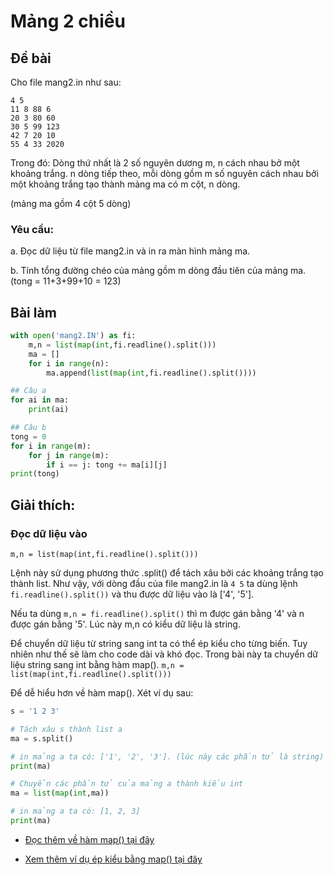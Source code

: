 # Mảng 2 chiều

## Đề bài

Cho file mang2.in như sau:
```
4 5
11 8 88 6
20 3 80 60
30 5 99 123
42 7 20 10
55 4 33 2020
```

Trong đó: Dòng thứ nhất là 2 số nguyên dương m, n cách nhau bở một khoảng trắng. 
n dòng tiếp theo, mỗi dòng gồm m số nguyên cách nhau bởi một khoảng trắng tạo thành mảng ma có m cột, n dòng. 

(mảng ma gồm 4 cột 5 dòng)

### Yêu cầu:
a. Đọc dữ liệu từ file mang2.in và in ra màn hình mảng ma.

b. Tính tổng đường chéo của mảng gồm m dòng đầu tiên của mảng ma. (tong = 11+3+99+10 = 123)

## Bài làm 

```Python
with open('mang2.IN') as fi:
	m,n = list(map(int,fi.readline().split()))
	ma = []
	for i in range(n):
		ma.append(list(map(int,fi.readline().split())))

## Câu a
for ai in ma:
	print(ai)

## Câu b
tong = 0
for i in range(m):
	for j in range(m):
		if i == j: tong += ma[i][j]
print(tong)		
```

## Giải thích:
### Đọc dữ liệu vào

`m,n = list(map(int,fi.readline().split()))` 

Lệnh này sử dụng phương thức .split() để tách xâu bởi các khoảng trắng tạo thành list. Như vậy, với dòng đầu của file mang2.in là `4 5` 
ta dùng lệnh `fi.readline().split())` và thu được dữ liệu vào là ['4', '5'].

Nếu ta dùng `m,n = fi.readline().split()` thì m được gán bằng '4' và n được gán bằng '5'. Lúc này m,n có kiểu dữ liệu là string.

Để chuyển dữ liệu từ string sang int ta có thể ép kiểu cho từng biến. Tuy nhiên như thế sẽ làm cho code dài và khó đọc. 
Trong bài này ta chuyển dữ liệu string sang int bằng hàm map(). `m,n = list(map(int,fi.readline().split()))`

Để dễ hiểu hơn về hàm map(). Xét ví dụ sau:

```Python
s = '1 2 3'

# Tách xâu s thành list a
ma = s.split() 

# in mảng a ta có: ['1', '2', '3']. (lúc này các phần tử là string)
print(ma)

# Chuyển các phần tử của mảng a thành kiểu int
ma = list(map(int,ma))

# in mảng a ta có: [1, 2, 3]
print(ma)
``` 

- [Đọc thêm về hàm map() tại đây](https://python.dainganxanh.com/phu-luc/ham-map)

- [Xem thêm ví dụ ép kiểu bằng map() tại đây](https://python.dainganxanh.com/phu-luc/ghi-chep-hau-truong#ep-kieu-phan-tu-list)
